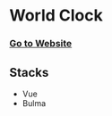 # World Clock

### [Go to Website](https://link1515.github.io/world-clock/)

## Stacks

- Vue
- Bulma
